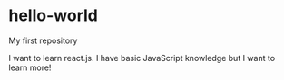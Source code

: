 # hello-world
My first repository 


I want to learn react.js. I have basic JavaScript knowledge but I want to learn more!
